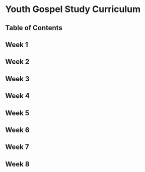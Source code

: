 # Youth Gospel Study Curriculum
## Table of Contents
## Week 1
## Week 2
## Week 3
## Week 4
## Week 5
## Week 6
## Week 7
## Week 8
